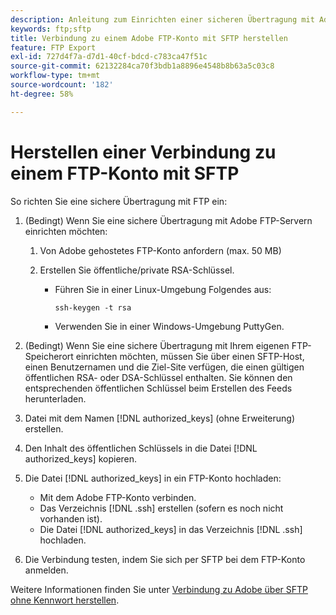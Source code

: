 ```yaml
---
description: Anleitung zum Einrichten einer sicheren Übertragung mit Adobe FTP-Servern.
keywords: ftp;sftp
title: Verbindung zu einem Adobe FTP-Konto mit SFTP herstellen
feature: FTP Export
exl-id: 727d4f7a-d7d1-40cf-bdcd-c783ca47f51c
source-git-commit: 62132284ca70f3bdb1a8896e4548b8b63a5c03c8
workflow-type: tm+mt
source-wordcount: '182'
ht-degree: 58%

---
```


# Herstellen einer Verbindung zu einem FTP-Konto mit SFTP

So richten Sie eine sichere Übertragung mit FTP ein:

1. (Bedingt) Wenn Sie eine sichere Übertragung mit Adobe FTP-Servern einrichten möchten:

   1. Von Adobe gehostetes FTP-Konto anfordern (max. 50 MB)

   1. Erstellen Sie öffentliche/private RSA-Schlüssel.

      * Führen Sie in einer Linux-Umgebung Folgendes aus:

        ```
        ssh-keygen -t rsa
        ```

      * Verwenden Sie in einer Windows-Umgebung PuttyGen.

1. (Bedingt) Wenn Sie eine sichere Übertragung mit Ihrem eigenen FTP-Speicherort einrichten möchten, müssen Sie über einen SFTP-Host, einen Benutzernamen und die Ziel-Site verfügen, die einen gültigen öffentlichen RSA- oder DSA-Schlüssel enthalten. Sie können den entsprechenden öffentlichen Schlüssel beim Erstellen des Feeds herunterladen.

1. Datei mit dem Namen [!DNL authorized_keys] (ohne Erweiterung) erstellen.

1. Den Inhalt des öffentlichen Schlüssels in die Datei [!DNL authorized_keys] kopieren.

1. Die Datei [!DNL authorized_keys] in ein FTP-Konto hochladen:

   * Mit dem Adobe FTP-Konto verbinden.
   * Das Verzeichnis [!DNL .ssh] erstellen (sofern es noch nicht vorhanden ist).
   * Die Datei [!DNL authorized_keys] in das Verzeichnis [!DNL .ssh] hochladen.

1. Die Verbindung testen, indem Sie sich per SFTP bei dem FTP-Konto anmelden.

Weitere Informationen finden Sie unter [Verbindung zu Adobe über SFTP ohne Kennwort herstellen](/help/export/ftp-and-sftp/c-sftp/ftp-sftp-cert-auth.md).
